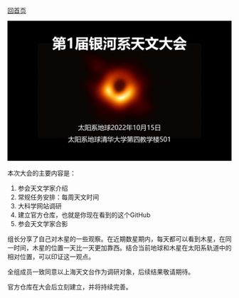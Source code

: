 [回首页](../../README.md)

![](封面.png)

本次大会的主要内容是：

1. 参会天文学家介绍
2. 常规任务安排：每周天文时间
3. 大科学网站调研
4. 建立官方仓库，也就是你现在看到的这个GitHub
5. 参会天文学家合影

组长分享了自己对木星的一些观察。在近期数星期内，每天都可以看到木星，在同一时间，木星的位置一天比一天更加靠西。结合当前地球和木星在太阳系轨道中的相对位置，可以印证这一观点。

全组成员一致同意以上海天文台作为调研对象，后续结果敬请期待。

官方仓库在大会后立刻建立，并将持续完善。